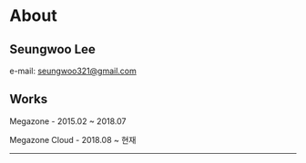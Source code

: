 # About

## Seungwoo Lee
e-mail: seungwoo321@gmail.com 

## Works

Megazone - 2015.02 ~ 2018.07

Megazone Cloud - 2018.08 ~ 현재

<!-- 
## Todo List 

* Padding Hack을 이용한 반응형 SVG
* Private NPM 저장소 만들기
* Express Application 배포 자동화 -->

<hr>
<main-footer/>